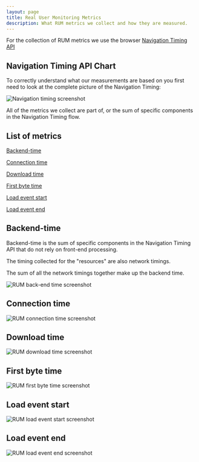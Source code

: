 ```yaml
---
layout: page
title: Real User Monitoring Metrics
description: What RUM metrics we collect and how they are measured.
---
```


For the collection of RUM metrics we use the browser <a href="https://www.w3.org/TR/navigation-timing-2/">Navigation Timing API</a>

## Navigation Timing API Chart

To correctly understand what our measurements are based on you first need to look at the complete picture of the Navigation Timing:

<img alt="Navigation timing screenshot" src="{{ site.baseurl }}/gfx/rum/navigation-timing-api-chart.jpg" />

All of the metrics we collect are part of, or the sum of specific components in the Navigation Timing flow.

## List of metrics
<a href="#backend-time">Backend-time</a>

<a href="#connection-time">Connection time</a>

<a href="#download-time">Download time</a>

<a href="#first-byte-time">First byte time</a>

<a href="#load-event-start">Load event start</a>

<a href="#load-event-end">Load event end</a>

## Backend-time
Backend-time is the sum of specific components in the Navigation Timing API that do not rely on front-end processing.

The timing collected for the "resources" are also network timings.

The sum of all the network timings together make up the backend time.

<img alt="RUM back-end time screenshot" src="{{ site.baseurl }}/gfx/rum/rum-backend-time-metric.jpg" />

## Connection time

<img alt="RUM connection time screenshot" src="{{ site.baseurl }}/gfx/rum/rum-connection-time-metric.jpg" />

## Download time

<img alt="RUM download time screenshot" src="{{ site.baseurl }}/gfx/rum/rum-download-time-metric.jpg" />

## First byte time

<img alt="RUM first byte time screenshot" src="{{ site.baseurl }}/gfx/rum/rum-first-byte-time-metric.jpg" />

## Load event start

<img alt="RUM load event start screenshot" src="{{ site.baseurl }}/gfx/rum/rum-load-event-start-metric.jpg" />

## Load event end

<img alt="RUM load event end screenshot" src="{{ site.baseurl }}/gfx/rum/rum-load-event-end-metric.jpg" />
